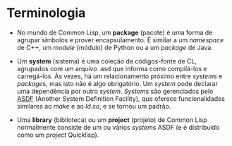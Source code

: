 # Terminologia

* No mundo de Common Lisp, um **package** (pacote) é uma forma de agrupar símbolos
  e prover encapsulamento. É similar a um *namespace* de C++, um *module* (módulo) de
  Python ou a um *package* de Java.
  
* Um **system** (sistema) é uma coleção de códigos-fonte de CL, agrupados com um
  arquivo .asd que informa como compilá-los e carregá-los. Às vezes, há
  um relacionamento próximo entre *system*s e *package*s, mas isto não é
  algo obrigatório. Um *system* pode declarar uma dependência por outro
  *system*. *System*s são gerenciados pelo [ASDF](https://common-lisp.net/project/asdf/asdf.html)
  (Another System Definition Facility), que oferece funcionalidades similares
  ao *make* e ao *ld.so*, e se tornou um padrão.
  
* Uma **library** (biblioteca) ou um **project** (projeto) de Common Lisp normalmente consiste de um ou
  vários *system*s ASDF (e é distribuído como um *project* Quicklisp).
